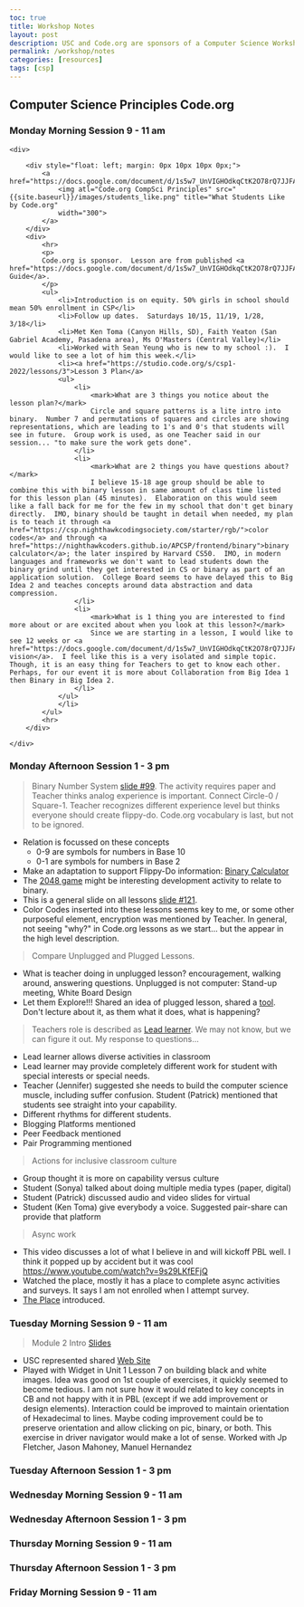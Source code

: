 ```yaml
---
toc: true
title: Workshop Notes
layout: post
description: USC and Code.org are sponsors of a Computer Science Workshop.  Part of the purpose of the workshop is to provide a Curriculum Guide which is included in post.
permalink: /workshop/notes
categories: [resources]
tags: [csp]
---
```


## Computer Science Principles Code.org

### Monday Morning Session 9 - 11 am

<div>

    <div>

        <div style="float: left; margin: 0px 10px 10px 0px;">
            <a href="https://docs.google.com/document/d/1s5w7_UnVIGHOdkqCtK2O78rQ7JJFAWlOeZkZNsCovOY/preview">
                <img atl="Code.org CompSci Principles" src="{{site.baseurl}}/images/students_like.png" title="What Students Like by Code.org"
                width="300">
            </a>
        </div>
        <div>
            <hr>
            <p>
            Code.org is sponsor.  Lesson are from published <a href="https://docs.google.com/document/d/1s5w7_UnVIGHOdkqCtK2O78rQ7JJFAWlOeZkZNsCovOY/preview">Curriculum Guide</a>.
            </p>
            <ul>
                <li>Introduction is on equity. 50% girls in school should mean 50% enrollment in CSP</li>
                <li>Follow up dates.  Saturdays 10/15, 11/19, 1/28, 3/18</li>
                <li>Met Ken Toma (Canyon Hills, SD), Faith Yeaton (San Gabriel Academy, Pasadena area), Ms O'Masters (Central Valley)</li>
                <li>Worked with Sean Yeung who is new to my school :).  I would like to see a lot of him this week.</li>
                <li><a href="https://studio.code.org/s/csp1-2022/lessons/3">Lesson 3 Plan</a>
                <ul>
                    <li>
                        <mark>What are 3 things you notice about the lesson plan?</mark>
                        Circle and square patterns is a lite intro into binary.  Number 7 and permutations of squares and circles are showing representations, which are leading to 1's and 0's that students will see in future.  Group work is used, as one Teacher said in our session... "to make sure the work gets done".
                    </li>
                    <li>
                        <mark>What are 2 things you have questions about? </mark>
                        I believe 15-18 age group should be able to combine this with binary lesson in same amount of class time listed for this lesson plan (45 minutes).  Elaboration on this would seem like a fall back for me for the few in my school that don't get binary directly.  IMO, binary should be taught in detail when needed, my plan is to teach it through <a href="https://csp.nighthawkcodingsociety.com/starter/rgb/">color codes</a> and through <a href="https://nighthawkcoders.github.io/APCSP/frontend/binary">binary calculator</a>; the later inspired by Harvard CS50.  IMO, in modern languages and frameworks we don't want to lead students down the binary grind until they get interested in CS or binary as part of an application solution.  College Board seems to have delayed this to Big Idea 2 and teaches concepts around data abstraction and data compression.
                    </li>
                    <li>
                        <mark>What is 1 thing you are interested to find more about or are excited about when you look at this lesson?</mark> 
                        Since we are starting in a lesson, I would like to see 12 weeks or <a href="https://docs.google.com/document/d/1s5w7_UnVIGHOdkqCtK2O78rQ7JJFAWlOeZkZNsCovOY/preview#heading=h.p7ous6j4l1b8">course vision</a>.  I feel like this is a very isolated and simple topic.  Though, it is an easy thing for Teachers to get to know each other.  Perhaps, for our event it is more about Collaboration from Big Idea 1 then Binary in Big Idea 2.
                    </li>
                </ul>
                </li>
            </ul>
            <hr>
        </div>

    </div>

</div>

### Monday Afternoon Session 1 - 3 pm
> Binary Number System <a href="https://docs.google.com/presentation/d/1Tc7ymjq38gzfWj86jq5dJPh7Ra40e20Gz9g3eHLELnY/edit#slide=id.gf4186ef409_0_997">slide #99</a>.  The activity requires paper and Teacher thinks analog experience is important.  Connect Circle-0 / Square-1.  Teacher recognizes different experience level but thinks everyone should create flippy-do.  Code.org vocabulary is last, but not to be ignored.
- Relation is focussed on these concepts
    - 0-9 are symbols for numbers in Base 10
    - 0-1 are symbols for numbers in Base 2
- Make an adaptation to support Flippy-Do information: [Binary Calculator](https://nighthawkcoders.github.io/APCSP/frontend/binary)
- The <a href="https://en.wikipedia.org/wiki/2048_(video_game)">2048 game</a> might be interesting development activity to relate to binary.
- This is a general slide on all lessons <a href="https://docs.google.com/presentation/d/1Tc7ymjq38gzfWj86jq5dJPh7Ra40e20Gz9g3eHLELnY/edit#slide=id.gf4186ef409_0_1299">slide #121</a>.
- Color Codes inserted into these lessons seems key to me, or some other purposeful element, encryption was mentioned by Teacher.  In general, not seeing "why?" in Code.org lessons as we start... but the appear in the high level description.

> Compare Unplugged and Plugged Lessons.
- What is teacher doing in unplugged lesson? encouragement, walking around, answering questions.  Unplugged is not computer: Stand-up meeting, White Board Design
- Let them Explore!!! Shared an idea of plugged lesson, shared a [tool](https://studio.code.org/s/csp1-2022/lessons/5/levels/1).  Don't lecture about it, as them what it does, what is happening?

> Teachers role is described as [Lead learner](https://docs.google.com/presentation/d/1Tc7ymjq38gzfWj86jq5dJPh7Ra40e20Gz9g3eHLELnY/edit#slide=id.gf4186ef409_0_1400). We may not know, but we can figure it out.  My response to questions...
- Lead learner allows diverse activities in classroom
- Lead learner may provide completely different work for student with special interests or special needs.
- Teacher (Jennifer) suggested she needs to build the computer science muscle, including suffer confusion. Student (Patrick) mentioned that students see straight into your capability.
- Different rhythms for different students.
- Blogging Platforms mentioned
- Peer Feedback mentioned
- Pair Programming mentioned

> Actions for inclusive classroom culture
- Group thought it is more on capability versus culture
- Student (Sonya) talked about doing multiple media types (paper, digital)
- Student (Patrick) discussed audio and video slides for virtual
- Student (Ken Toma) give everybody a voice.  Suggested pair-share can provide that platform

> Async work
- This video discusses a lot of what I believe in and will kickoff PBL well.  I think it popped up by accident but it was cool https://www.youtube.com/watch?v=9s29LKfEFjQ
- Watched the place, mostly it has a place to complete async activities and surveys.  It says I am not enrolled when I attempt survey.
- [The Place](https://place.fi.ncsu.edu/course/view.php?id=455) introduced.

### Tuesday Morning Session 9 - 11 am
> Module 2 Intro [Slides](https://docs.google.com/presentation/d/1YJ2yVORINceJTyQvI3S-rzORzODR15NDEnpRocjBT0M/edit#slide=id.g131c6789885_0_1768)
- USC represented shared [Web Site](https://viterbik12.usc.edu/code-org/usc/)
- Played with Widget in Unit 1 Lesson 7 on building black and white images.   Idea was good on 1st couple of exercises, it quickly seemed to become tedious.  I am not sure how it would related to key concepts in CB and not happy with it in PBL (except if we add improvement or design elements).  Interaction could be improved to maintain orientation of Hexadecimal to lines. Maybe coding improvement could be to preserve orientation and allow clicking on pic, binary, or both.  This exercise in driver navigator would make a lot of sense.  Worked with Jp Fletcher, Jason Mahoney, Manuel Hernandez

### Tuesday Afternoon Session 1 - 3 pm

### Wednesday Morning Session 9 - 11 am

### Wednesday Afternoon Session 1 - 3 pm

### Thursday Morning Session 9 - 11 am

### Thursday Afternoon Session 1 - 3 pm

### Friday Morning Session 9 - 11 am

